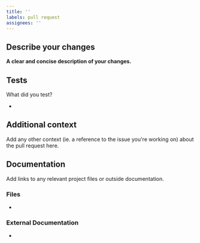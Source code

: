 ```yaml
---
title: ''
labels: pull request
assignees: ''
---
```


## Describe your changes

**A clear and concise description of your changes.**

## Tests

What did you test?

-

## Additional context

Add any other context (ie. a reference to the issue you're working on) about the
pull request here.

## Documentation

Add links to any relevant project files or outside documentation.

### Files

-

### External Documentation

-
